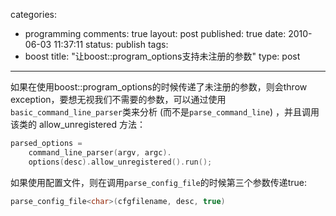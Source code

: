 categories: 
  - programming
comments: true
layout: post
published: true
date: 2010-06-03 11:37:11
status: publish
tags: 
  - boost
title: "让boost::program_options支持未注册的参数"
type: post
---

如果在使用boost::program_options的时候传递了未注册的参数，则会throw exception，要想无视我们不需要的参数，可以通过使用`basic_command_line_parser`类来分析 (而不是`parse_command_line`) ，并且调用该类的 allow_unregistered 方法：

```cpp
parsed_options = 
    command_line_parser(argv, argc).
    options(desc).allow_unregistered().run();
```

如果使用配置文件，则在调用`parse_config_file`的时候第三个参数传递true:

```cpp 
parse_config_file<char>(cfgfilename, desc, true)
```
